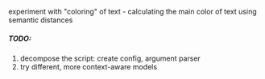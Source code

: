 experiment with "coloring" of text - calculating the main color of text using semantic distances

##### TODO:
1. decompose the script: create config, argument parser  
2. try different,  more context-aware models